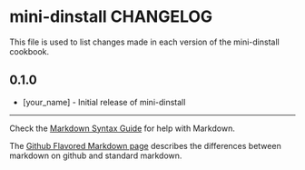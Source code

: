 mini-dinstall CHANGELOG
=======================

This file is used to list changes made in each version of the mini-dinstall cookbook.

0.1.0
-----
- [your_name] - Initial release of mini-dinstall

- - -
Check the [Markdown Syntax Guide](http://daringfireball.net/projects/markdown/syntax) for help with Markdown.

The [Github Flavored Markdown page](http://github.github.com/github-flavored-markdown/) describes the differences between markdown on github and standard markdown.

